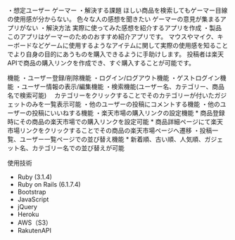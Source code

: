 ・想定ユーザー
ゲーマー
・解決する課題
ほしい商品を検索してもゲーマー目線の使用感が分からない。
色々な人の感想を聞きたい
ゲーマーの意見が集まるアプリがない
・解決方法
実際に使ってみた感想を紹介するアプリを作成
・製品
このアプリはゲーマーのためのおすすめ紹介アプリです。
マウスやマイク、キーボードなどゲームに使用するようなアイテムに関して実際の使用感を知ることでより自身の目的にあうものを購入できるように手助けします。
投稿者は楽天APIで商品の購入リンクを作成でき、すぐ購入することが可能です。


機能
・ユーザー登録/削除機能
・ログイン/ログアウト機能
・ゲストログイン機能
・ユーザー情報の表示/編集機能
・検索機能(ユーザー名、カテゴリー、商品名で検索可能)
　カテゴリーをクリックすることでそのカテゴリーが付いたガジェットのみを一覧表示可能
・他のユーザーの投稿にコメントする機能
・他のユーザーの投稿にいいねする機能
・楽天市場の購入リンクの設定機能
    * 商品登録時にその商品の楽天市場での購入リンクを設定可能
    * 商品詳細ページにて楽天市場リンクをクリックすることでその商品の楽天市場ページへ遷移
・投稿一覧、ユーザー一覧ページでの並び替え機能
    * 新着順、古い順、人気順、ガジェット名、カテゴリー名での並び替えが可能

使用技術
* Ruby (3.1.4)
* Ruby on Rails (6.1.7.4)
* Bootstrap
* JavaScript
* jQuery
* Heroku
* AWS（S3）
* RakutenAPI
